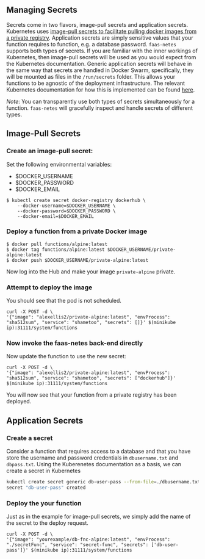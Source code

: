 ## Managing Secrets

Secrets come in two flavors, image-pull secrets and application secrets.  Kubernetes uses [image-pull secrets to facilitate pulling docker images from a private registry](https://kubernetes.io/docs/tasks/configure-pod-container/pull-image-private-registry/).  Application secrets are simply sensitive values that your function requires to function, e.g. a database password. `faas-netes` supports both types of secrets.  If you are familiar with the inner workings of Kubernetes, then image-pull secrets will be used as you would expect from the Kubernetes documentation. Generic application secrets will behave in the same way that secrets are handled in Docker Swarm, specifically, they will be mounted as files in the `/run/secrets` folder.  This allows your functions to be agnostic of the deployment infrastructure. The relevant Kubernetes documentation for how this is implemented can be found [here](https://kubernetes.io/docs/concepts/configuration/secret/#using-secrets-as-files-from-a-pod).

_Note_: You can transparently use both types of secrets simultaneously for a function. `faas-netes` will gracefully inspect and handle secrets of different types.

## Image-Pull Secrets

### Create an image-pull secret:

Set the following environmental variables:

* $DOCKER_USERNAME
* $DOCKER_PASSWORD
* $DOCKER_EMAIL

```
$ kubectl create secret docker-registry dockerhub \
    --docker-username=$DOCKER_USERNAME \
    --docker-password=$DOCKER_PASSWORD \
    --docker-email=$DOCKER_EMAIL
```

### Deploy a function from a private Docker image

```
$ docker pull functions/alpine:latest
$ docker tag functions/alpine:latest $DOCKER_USERNAME/private-alpine:latest
$ docker push $DOCKER_USERNAME/private-alpine:latest
```

Now log into the Hub and make your image `private-alpine` private.

### Attempt to deploy the image

You should see that the pod is not scheduled.

```
curl -X POST -d \
'{"image": "alexellis2/private-alpine:latest", "envProcess": "sha512sum", "service": "shametoo", "secrets": []}' $(minikube ip):31111/system/functions
```

### Now invoke the faas-netes back-end directly

Now update the function to use the new secret:


```
curl -X POST -d \
'{"image": "alexellis2/private-alpine:latest", "envProcess": "sha512sum", "service": "shametoo", "secrets": ["dockerhub"]}' $(minikube ip):31111/system/functions
```

You will now see that your function from a private registry has been deployed.

## Application Secrets

### Create a secret
Consider a function that requires access to a database and that you have store the username and password credentials in `dbusername.txt` and `dbpass.txt`. Using the Kuberenetes documentation as a basis, we can create a secret in Kubernetes

```sh
kubectl create secret generic db-user-pass --from-file=./dbusername.txt --from-file=./dbpass.txt
secret "db-user-pass" created
```

### Deploy the your function

Just as in the example for image-pull secrets, we simply add the name of the secret to the deploy request.

```
curl -X POST -d \
'{"image": "yourexample/db-fnc-alpine:latest", "envProcess": "./secretFunc", "service": "secret-func", "secrets": ['db-user-pass']}' $(minikube ip):31111/system/functions
```


